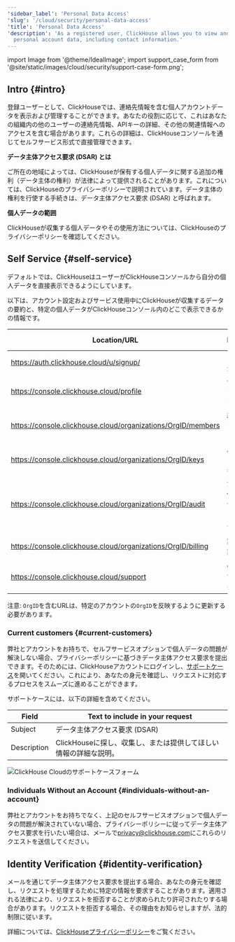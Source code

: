 ```yaml
---
'sidebar_label': 'Personal Data Access'
'slug': '/cloud/security/personal-data-access'
'title': 'Personal Data Access'
'description': 'As a registered user, ClickHouse allows you to view and manage your
  personal account data, including contact information.'
---
```


import Image from '@theme/IdealImage';
import support_case_form from '@site/static/images/cloud/security/support-case-form.png';

## Intro {#intro}

登録ユーザーとして、ClickHouseでは、連絡先情報を含む個人アカウントデータを表示および管理することができます。あなたの役割に応じて、これはあなたの組織内の他のユーザーの連絡先情報、APIキーの詳細、その他の関連情報へのアクセスを含む場合があります。これらの詳細は、ClickHouseコンソールを通じてセルフサービス形式で直接管理できます。

**データ主体アクセス要求 (DSAR) とは**

ご所在の地域によっては、ClickHouseが保有する個人データに関する追加の権利（データ主体の権利）が法律によって提供されることがあります。これについては、ClickHouseのプライバシーポリシーで説明されています。データ主体の権利を行使する手続きは、データ主体アクセス要求 (DSAR) と呼ばれます。

**個人データの範囲**

ClickHouseが収集する個人データやその使用方法については、ClickHouseのプライバシーポリシーを確認してください。

## Self Service {#self-service}

デフォルトでは、ClickHouseはユーザーがClickHouseコンソールから自分の個人データを直接表示できるようにしています。

以下は、アカウント設定およびサービス使用中にClickHouseが収集するデータの要約と、特定の個人データがClickHouseコンソール内のどこで表示できるかの情報です。

| Location/URL | Description | Personal Data |
|-------------|----------------|-----------------------------------------|
| https://auth.clickhouse.cloud/u/signup/ | アカウント登録 | email, password |
| https://console.clickhouse.cloud/profile | 一般ユーザープロフィール詳細 | name, email |
| https://console.clickhouse.cloud/organizations/OrgID/members | 組織内のユーザーリスト | name, email |
| https://console.clickhouse.cloud/organizations/OrgID/keys | APIキーのリストと作成者 | email |
| https://console.clickhouse.cloud/organizations/OrgID/audit | 活動ログ、個々のユーザーによるアクションのリスト | email |
| https://console.clickhouse.cloud/organizations/OrgID/billing | 請求情報と請求書 | billing address, email |
| https://console.clickhouse.cloud/support | ClickHouseサポートとのやり取り | name, email |

注意: `OrgID`を含むURLは、特定のアカウントの`OrgID`を反映するように更新する必要があります。

### Current customers {#current-customers}

弊社とアカウントをお持ちで、セルフサービスオプションで個人データの問題が解決しない場合、プライバシーポリシーに基づきデータ主体アクセス要求を提出できます。そのためには、ClickHouseアカウントにログインし、[サポートケース](https://console.clickhouse.cloud/support)を開いてください。これにより、あなたの身元を確認し、リクエストに対応するプロセスをスムーズに進めることができます。

サポートケースには、以下の詳細を含めてください。

| Field | Text to include in your request |
|-------------|---------------------------------------------------|
| Subject     | データ主体アクセス要求 (DSAR)                |
| Description | ClickHouseに探し、収集し、または提供してほしい情報の詳細な説明。 |

<Image img={support_case_form} size="sm" alt="ClickHouse Cloudのサポートケースフォーム" border />

### Individuals Without an Account {#individuals-without-an-account}

弊社とアカウントをお持ちでなく、上記のセルフサービスオプションで個人データの問題が解決されていない場合、プライバシーポリシーに従ってデータ主体アクセス要求を行いたい場合は、メールで[privacy@clickhouse.com](mailto:privacy@clickhouse.com)にこれらのリクエストを送信してください。

## Identity Verification {#identity-verification}

メールを通じてデータ主体アクセス要求を提出する場合、あなたの身元を確認し、リクエストを処理するために特定の情報を要求することがあります。適用される法律により、リクエストを拒否することが求められたり許可されたりする場合があります。リクエストを拒否する場合、その理由をお知らせしますが、法的制限に従います。

詳細については、[ClickHouseプライバシーポリシー](https://clickhouse.com/legal/privacy-policy)をご覧ください。
